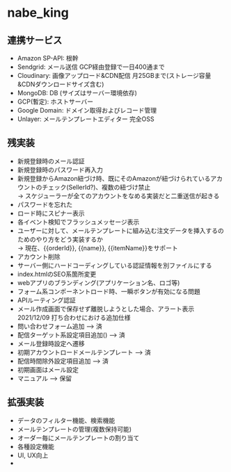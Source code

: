 # nabe_king
## 連携サービス
- Amazon SP-API: 根幹
- Sendgrid: メール送信 GCP経由登録で一日400通まで
- Cloudinary: 画像アップロード&CDN配信 月25GBまで(ストレージ容量&CDNダウンロードサイズ含む)
- MongoDB: DB (サイズはサーバー環境依存)
- GCP(暫定): ホストサーバー
- Google Domain: ドメイン取得およびレコード管理
- Unlayer: メールテンプレートエディター 完全OSS
## 残実装
- 新規登録時のメール認証
- 新規登録時のパスワード再入力
- 新規登録からAmazon紐づけ時、既にそのAmazonが紐づけられているアカウントのチェック(SellerId?)、複数の紐づけ禁止 
  </br> -> スケジューラーが全てのアカウントをなめる実装だと二重送信が起きる
- パスワードを忘れた
- ロード時にスピナー表示
- 各イベント検知でフラッシュメッセージ表示
- ユーザーに対して、メールテンプレートに組み込む注文データを挿入するのためのやり方をどう実装するか
  </br> -> 現在、{{orderId}}, {{name}}, {{itemName}}をサポート
- アカウント削除
- サーバー側にハードコーディングしている認証情報を別ファイルにする
- index.htmlのSEO系箇所変更
- webアプリのブランディング(アプリケーション名、ロゴ等)
- フォーム系コンポーネントロード時、一瞬ボタンが有効になる問題
- APIルーティング認証
- メール作成画面で保存せず離脱しようとした場合、アラート表示
2021/12/09 打ち合わせにおける追加仕様
- 問い合わせフォーム追加 --> 済
- 配信ターゲット系設定項目追加() --> 済
- メール登録時設定へ遷移
- 初期アカウントロードメールテンプレート --> 済
- 配信時間除外設定項目追加 --> 済
- 初期画面はメール設定
- マニュアル --> 保留

## 拡張実装
- データのフィルター機能、検索機能
- メールテンプレートの管理(複数保持可能)
- オーダー毎にメールテンプレートの割り当て
- 各種設定機能
- UI, UX向上
- 
